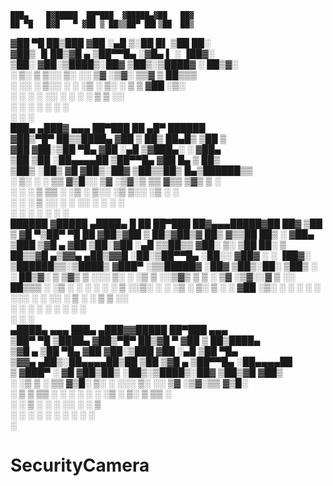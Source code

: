     ███▄    █▓█████  ██▀███  ▓█████▄▓██   ██▓                  
    ██ ▀█   █▓█   ▀ ▓██ ▒ ██▒▒██▀ ██▌▒██  ██▒                  
   ▓██  ▀█ ██▒███   ▓██ ░▄█ ▒░██   █▌ ▒██ ██░                  
   ▓██▒  ▐▌██▒▓█  ▄ ▒██▀▀█▄  ░▓█▄   ▌ ░ ▐██▓░                  
   ▒██░   ▓██░▒████▒░██▓ ▒██▒░▒████▓  ░ ██▒▓░                  
   ░ ▒░   ▒ ▒░░ ▒░ ░░ ▒▓ ░▒▓░ ▒▒▓  ▒   ██▒▒▒                   
   ░ ░░   ░ ▒░░ ░  ░  ░▒ ░ ▒░ ░ ▒  ▒ ▓██ ░▒░                   
      ░   ░ ░   ░     ░░   ░  ░ ░  ░ ▒ ▒ ░░                    
            ░   ░  ░   ░        ░    ░ ░                       
                              ░      ░ ░                       
    ███▄ ▄███▓ ▄▄▄       ██▀███   ██ ▄█▀  ██████               
   ▓██▒▀█▀ ██▒▒████▄    ▓██ ▒ ██▒ ██▄█▒ ▒██    ▒               
   ▓██    ▓██░▒██  ▀█▄  ▓██ ░▄█ ▒▓███▄░ ░ ▓██▄                 
   ▒██    ▒██ ░██▄▄▄▄██ ▒██▀▀█▄  ▓██ █▄   ▒   ██▒              
   ▒██▒   ░██▒ ▓█   ▓██▒░██▓ ▒██▒▒██▒ █▄▒██████▒▒              
   ░ ▒░   ░  ░ ▒▒   ▓▒█░░ ▒▓ ░▒▓░▒ ▒▒ ▓▒▒ ▒▓▒ ▒ ░              
   ░  ░      ░  ▒   ▒▒ ░  ░▒ ░ ▒░░ ░▒ ▒░░ ░▒  ░ ░              
   ░      ░     ░   ▒     ░░   ░ ░ ░░ ░ ░  ░  ░                
          ░         ░  ░   ░     ░  ░         ░                
  ██████ ▓█████ ▄████▄   █    ██  ██▀███   ██▓▄▄▄█████▓██   ██▓
▒██    ▒ ▓█   ▀▒██▀ ▀█   ██  ▓██▒▓██ ▒ ██▒▓██▒▓  ██▒ ▓▒▒██  ██▒
░ ▓██▄   ▒███  ▒▓█    ▄ ▓██  ▒██░▓██ ░▄█ ▒▒██▒▒ ▓██░ ▒░ ▒██ ██░
  ▒   ██▒▒▓█  ▄▒▓▓▄ ▄██▒▓▓█  ░██░▒██▀▀█▄  ░██░░ ▓██▓ ░  ░ ▐██▓░
▒██████▒▒░▒████▒ ▓███▀ ░▒▒█████▓ ░██▓ ▒██▒░██░  ▒██▒ ░  ░ ██▒▓░
▒ ▒▓▒ ▒ ░░░ ▒░ ░ ░▒ ▒  ░░▒▓▒ ▒ ▒ ░ ▒▓ ░▒▓░░▓    ▒ ░░     ██▒▒▒ 
░ ░▒  ░ ░ ░ ░  ░ ░  ▒   ░░▒░ ░ ░   ░▒ ░ ▒░ ▒ ░    ░    ▓██ ░▒░ 
░  ░  ░     ░  ░         ░░░ ░ ░   ░░   ░  ▒ ░  ░      ▒ ▒ ░░  
      ░     ░  ░ ░         ░        ░      ░           ░ ░     
               ░                                       ░ ░     
    ▄████▄   ▄▄▄      ███▄ ▄███▓▓█████  ██▀███  ▄▄▄            
   ▒██▀ ▀█  ▒████▄   ▓██▒▀█▀ ██▒▓█   ▀ ▓██ ▒ ██▒████▄          
   ▒▓█    ▄ ▒██  ▀█▄ ▓██    ▓██░▒███   ▓██ ░▄█ ▒██  ▀█▄        
   ▒▓▓▄ ▄██▒░██▄▄▄▄██▒██    ▒██ ▒▓█  ▄ ▒██▀▀█▄ ░██▄▄▄▄██       
   ▒ ▓███▀ ░ ▓█   ▓██▒██▒   ░██▒░▒████▒░██▓ ▒██▒▓█   ▓██▒      
   ░ ░▒ ▒  ░ ▒▒   ▓▒█░ ▒░   ░  ░░░ ▒░ ░░ ▒▓ ░▒▓░▒▒   ▓▒█░      
     ░  ▒     ▒   ▒▒ ░  ░      ░ ░ ░  ░  ░▒ ░ ▒░ ▒   ▒▒ ░      
   ░          ░   ▒  ░      ░      ░     ░░   ░  ░   ▒         
   ░ ░            ░  ░      ░      ░  ░   ░          ░  ░      
   ░                                                           
# SecurityCamera

